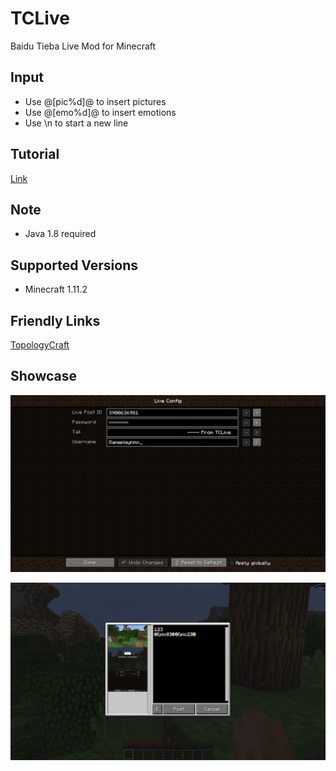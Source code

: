 # TCLive

Baidu Tieba Live Mod for Minecraft

## Input

- Use @[pic%d]@ to insert pictures
- Use @[emo%d]@ to insert emotions
- Use \n to start a new line

## Tutorial

[Link](https://tieba.baidu.com/p/5114045077)

## Note

- Java 1.8 required

## Supported Versions

- Minecraft 1.11.2

## Friendly Links

[TopologyCraft](https://tieba.baidu.com/f?ie=utf-8&kw=topologycraft)

## Showcase

![](https://github.com/Gamepiaynmo/TCLive/raw/master/show/settings.png)

![](https://github.com/Gamepiaynmo/TCLive/raw/master/show/post.png)
